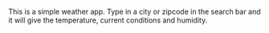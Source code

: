 This is a simple weather app. Type in a city or zipcode in the search bar and it will give the temperature, current conditions and humidity.
